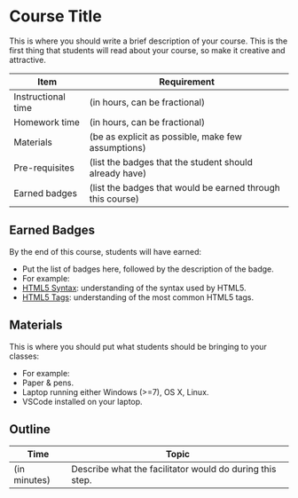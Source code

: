 # Course Title

This is where you should write a brief description of your course. This is the first thing
that students will read about your course, so make it creative and attractive.

Item                    | Requirement
---                     | ---
Instructional time      | (in hours, can be fractional)
Homework time           | (in hours, can be fractional)
Materials               | (be as explicit as possible, make few assumptions)
Pre-requisites          | (list the badges that the student should already have)
Earned badges           | (list the badges that would be earned through this course)

## Earned Badges

By the end of this course, students will have earned:

 - Put the list of badges here, followed by the description of the badge.
 - For example:
  - [HTML5 Syntax](): understanding of the syntax used by HTML5.
  - [HTML5 Tags](): understanding of the most common HTML5 tags. 

## Materials

This is where you should put what students should be bringing to your classes:

 - For example:
  - Paper & pens.
  - Laptop running either Windows (>=7), OS X, Linux.
  - VSCode installed on your laptop.

## Outline

Time         | Topic
---          | ---
(in minutes) | Describe what the facilitator would do during this step.